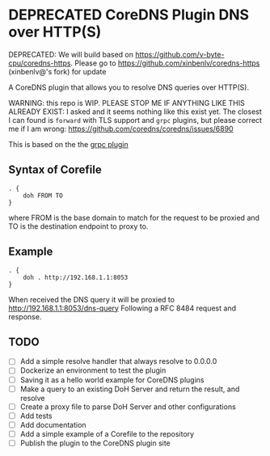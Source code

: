 # DEPRECATED CoreDNS Plugin DNS over HTTP(S)

DEPRECATED: We will build based on https://github.com/v-byte-cpu/coredns-https. Please go to https://github.com/xinbenlv/coredns-https (xinbenlv@'s fork) for update

A CoreDNS plugin that allows you to resolve DNS queries over HTTP(S).

WARNING: this repo is WIP.
PLEASE STOP ME IF ANYTHING LIKE THIS ALREADY EXIST: I asked and it seems nothing like this exist yet. The closest I can found is `forward` with TLS support and `grpc` plugins, but please correct me if I am wrong: https://github.com/coredns/coredns/issues/6890


This is based on the the [grpc plugin](https://github.com/coredns/coredns/tree/master/plugin/grpc)

## Syntax of Corefile

```corefile
. {
    doh FROM TO
}
```

where FROM is the base domain to match for the request to be proxied and TO is the destination endpoint to proxy to.

## Example

```corefile
. {
    doh . http://192.168.1.1:8053
}
```

When received the DNS query it will be proxied to http://192.168.1.1:8053/dns-query
Following a RFC 8484 request and response.

## TODO
- [ ] Add a simple resolve handler that always resolve to 0.0.0.0
- [ ] Dockerize an environment to test the plugin
- [ ] Saving it as a hello world example for CoreDNS plugins
- [ ] Make a query to an existing DoH Server and return the result, and resolve
- [ ] Create a proxy file to parse DoH Server and other configurations
- [ ] Add tests
- [ ] Add documentation
- [ ] Add a simple example of a Corefile to the repository
- [ ] Publish the plugin to the CoreDNS plugin site
